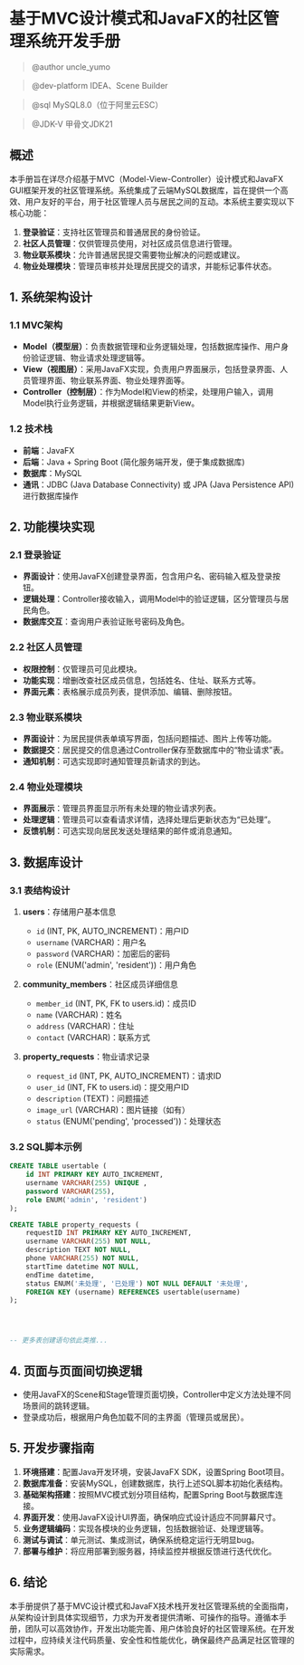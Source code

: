 # 基于MVC设计模式和JavaFX的社区管理系统开发手册

> @author uncle_yumo

> @dev-platform IDEA、Scene Builder

> @sql MySQL8.0（位于阿里云ESC）

> @JDK-V 甲骨文JDK21

## 概述

本手册旨在详尽介绍基于MVC（Model-View-Controller）设计模式和JavaFX GUI框架开发的社区管理系统。系统集成了云端MySQL数据库，旨在提供一个高效、用户友好的平台，用于社区管理人员与居民之间的互动。本系统主要实现以下核心功能：

1. **登录验证**：支持社区管理员和普通居民的身份验证。
2. **社区人员管理**：仅供管理员使用，对社区成员信息进行管理。
3. **物业联系模块**：允许普通居民提交需要物业解决的问题或建议。
4. **物业处理模块**：管理员审核并处理居民提交的请求，并能标记事件状态。

## 1. 系统架构设计

### 1.1 MVC架构

- **Model（模型层）**：负责数据管理和业务逻辑处理，包括数据库操作、用户身份验证逻辑、物业请求处理逻辑等。
- **View（视图层）**：采用JavaFX实现，负责用户界面展示，包括登录界面、人员管理界面、物业联系界面、物业处理界面等。
- **Controller（控制层）**：作为Model和View的桥梁，处理用户输入，调用Model执行业务逻辑，并根据逻辑结果更新View。

### 1.2 技术栈

- **前端**：JavaFX
- **后端**：Java + Spring Boot (简化服务端开发，便于集成数据库)
- **数据库**：MySQL
- **通讯**：JDBC (Java Database Connectivity) 或 JPA (Java Persistence API) 进行数据库操作

## 2. 功能模块实现

### 2.1 登录验证

- **界面设计**：使用JavaFX创建登录界面，包含用户名、密码输入框及登录按钮。
- **逻辑处理**：Controller接收输入，调用Model中的验证逻辑，区分管理员与居民角色。
- **数据库交互**：查询用户表验证账号密码及角色。

### 2.2 社区人员管理

- **权限控制**：仅管理员可见此模块。
- **功能实现**：增删改查社区成员信息，包括姓名、住址、联系方式等。
- **界面元素**：表格展示成员列表，提供添加、编辑、删除按钮。

### 2.3 物业联系模块

- **界面设计**：为居民提供表单填写界面，包括问题描述、图片上传等功能。
- **数据提交**：居民提交的信息通过Controller保存至数据库中的“物业请求”表。
- **通知机制**：可选实现即时通知管理员新请求的到达。

### 2.4 物业处理模块

- **界面展示**：管理员界面显示所有未处理的物业请求列表。
- **处理逻辑**：管理员可以查看请求详情，选择处理后更新状态为“已处理”。
- **反馈机制**：可选实现向居民发送处理结果的邮件或消息通知。

## 3. 数据库设计

### 3.1 表结构设计

1. **users**：存储用户基本信息
    - `id` (INT, PK, AUTO_INCREMENT)：用户ID
    - `username` (VARCHAR)：用户名
    - `password` (VARCHAR)：加密后的密码
    - `role` (ENUM('admin', 'resident'))：用户角色

2. **community_members**：社区成员详细信息
    - `member_id` (INT, PK, FK to users.id)：成员ID
    - `name` (VARCHAR)：姓名
    - `address` (VARCHAR)：住址
    - `contact` (VARCHAR)：联系方式

3. **property_requests**：物业请求记录
    - `request_id` (INT, PK, AUTO_INCREMENT)：请求ID
    - `user_id` (INT, FK to users.id)：提交用户ID
    - `description` (TEXT)：问题描述
    - `image_url` (VARCHAR)：图片链接（如有）
    - `status` (ENUM('pending', 'processed'))：处理状态

### 3.2 SQL脚本示例

```sql
CREATE TABLE usertable (
    id INT PRIMARY KEY AUTO_INCREMENT,
    username VARCHAR(255) UNIQUE ,
    password VARCHAR(255),
    role ENUM('admin', 'resident')
);

CREATE TABLE property_requests (
    requestID INT PRIMARY KEY AUTO_INCREMENT,
    username VARCHAR(255) NOT NULL,
    description TEXT NOT NULL,
    phone VARCHAR(255) NOT NULL,
    startTime datetime NOT NULL,
    endTime datetime,
    status ENUM('未处理', '已处理') NOT NULL DEFAULT '未处理',
    FOREIGN KEY (username) REFERENCES usertable(username)
);




-- 更多表创建语句依此类推...
```

## 4. 页面与页面间切换逻辑

- 使用JavaFX的Scene和Stage管理页面切换，Controller中定义方法处理不同场景间的跳转逻辑。
- 登录成功后，根据用户角色加载不同的主界面（管理员或居民）。

## 5. 开发步骤指南

1. **环境搭建**：配置Java开发环境，安装JavaFX SDK，设置Spring Boot项目。
2. **数据库准备**：安装MySQL，创建数据库，执行上述SQL脚本初始化表结构。
3. **基础架构搭建**：按照MVC模式划分项目结构，配置Spring Boot与数据库连接。
4. **界面开发**：使用JavaFX设计UI界面，确保响应式设计适应不同屏幕尺寸。
5. **业务逻辑编码**：实现各模块的业务逻辑，包括数据验证、处理逻辑等。
6. **测试与调试**：单元测试、集成测试，确保系统稳定运行无明显bug。
7. **部署与维护**：将应用部署到服务器，持续监控并根据反馈进行迭代优化。

## 6. 结论

本手册提供了基于MVC设计模式和JavaFX技术栈开发社区管理系统的全面指南，从架构设计到具体实现细节，力求为开发者提供清晰、可操作的指导。遵循本手册，团队可以高效协作，开发出功能完善、用户体验良好的社区管理系统。在开发过程中，应持续关注代码质量、安全性和性能优化，确保最终产品满足社区管理的实际需求。